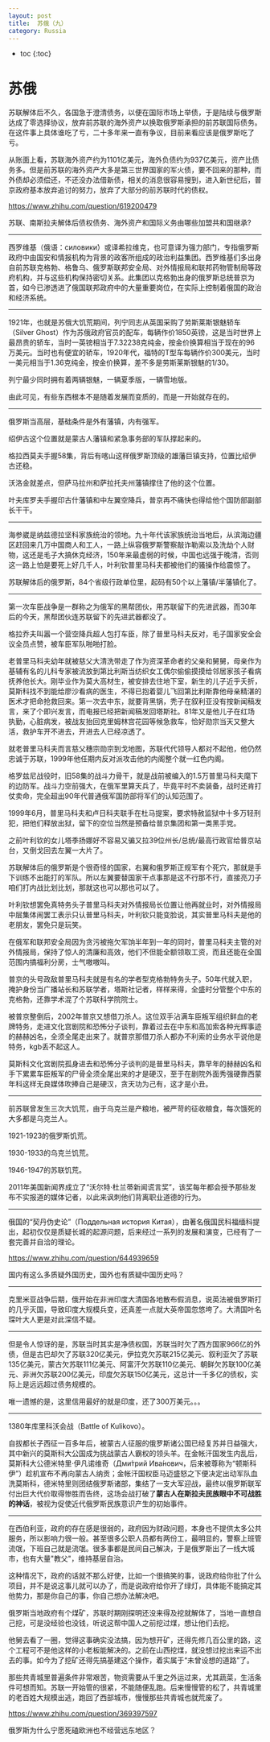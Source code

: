 ```yaml
---
layout: post
title:  苏俄（九）
category: Russia 
---
```


* toc
{:toc}

# 苏俄

苏联解体后不久，各国急于澄清债务，以便在国际市场上举债，于是陆续与俄罗斯达成了零选择协议，放弃前苏联的海外资产以换取俄罗斯承担的前苏联国际债务。在这件事上具体谁吃了亏，二十多年来一直有争议，目前来看应该是俄罗斯吃了亏。

从账面上看，苏联海外资产约为1101亿美元，海外负债约为937亿美元，资产比债务多。但是前苏联的海外资产大多是第三世界国家的军火债，要不回来的那种，而外债却必须偿还，不还没办法借新债，相关的消息很容易搜到，进入新世纪后，普京政府基本放弃追讨的努力，放弃了大部分的前苏联时代的债权。

https://www.zhihu.com/question/619200479

苏联、南斯拉夫解体后债权债务、海外资产和国际义务由哪些加盟共和国继承?

---

西罗维基（俄语：силовики́）或译希拉维克，也可意译为强力部门，专指俄罗斯政府中由国安和情报机构为背景的政客所组成的政治利益集团。西罗维基们多出身自前苏联克格勃、格鲁乌、俄罗斯联邦安全局、对外情报局和联邦药物管制局等政府机构，并与这些机构保持密切关系。此集团以克格勃出身的俄罗斯总统普京为首，如今已渗透进了俄国联邦政府中的大量重要岗位，在实际上控制着俄国的政治和经济系统。

---

1921年，也就是苏俄大饥荒期间，列宁同志从英国采购了劳斯莱斯银魅轿车（Silver Ghost）作为苏俄政府官员的配车，每辆作价1850英镑，这是当时世界上最昂贵的轿车，当时一英镑相当于7.32238克纯金，按金价换算相当于现在的96万美元。当时也有便宜的轿车，1920年代，福特的T型车每辆作价300美元，当时一美元相当于1.36克纯金，按金价换算，差不多是劳斯莱斯银魅的1/30。

列宁最少同时拥有着两辆银魅，一辆夏季版，一辆雪地版。

由此可见，有些东西根本不是随着发展而变质的，而是一开始就存在的。

---

俄罗斯当高层，基础条件是外有藩镇，内有强军。

绍伊古这个位置就是蒙古人藩镇和紧急事务部的军队撑起来的。

格拉西莫夫手握58集，背后有喀山这样俄罗斯顶级的雄藩巨镇支持，位置比绍伊古还稳。

沃洛金就差点，但萨马拉州和萨拉托夫州藩镇撑住了他的这个位置。

叶夫库罗夫手握印古什藩镇和中左翼空降兵，普京再不痛快也得给他个国防部副部长干干。

---

海参崴是纳兹德拉坚科家族统治的领地。九十年代该家族统治当地后，从滨海边疆区赶回来几万中国商人和工人，一路上纵容俄罗斯警察敲诈勒索以及洗劫个人财物，这还是毛子大搞休克经济，150年来最虚弱的时候，中国也远强于晚清，否则这一路上怕是要死上好几千人，叶利钦普里马科夫都被他们的骚操作给震惊了。

苏联解体后的俄罗斯，84个省级行政单位里，起码有50个以上藩镇/半藩镇化了。

---

第一次车臣战争是一群称之为俄军的黑帮团伙，用苏联留下的先进武器，而30年后的今天，黑帮团伙连苏联留下的先进武器都没了。

格拉乔夫叫嚣一个营空降兵超人包打车臣，除了普里马科夫反对，毛子国家安全会议全员点赞，被车臣军队啪啪打脸。

老普里马科夫幼年就被慈父大清洗带走了作为资深革命者的父亲和舅舅，母亲作为基辅有名的儿科专家被流放到第比利斯当纺织女工偶尔偷偷摸摸给邻居家孩子看病抚养他长大。刚毕业作为莫大高材生，被安排去住地下室，新生的儿子近乎夭折，莫斯科找不到能给廖沙看病的医生，不得已抱着婴儿飞回第比利斯靠他母亲精湛的医术才把命抢救回来。第一次去中东，就要背黑锅，秃子在叙利亚没有按新闻稿发言，来了个即兴发言，而电报已经把新闻稿发回塔斯社。81年又是他儿子在红场执勤，心脏病发，被战友抬回克里姆林宫花园等候急救车，恰好勋宗当天又整大活，救护车开不进去，开进去人已经凉透了。

就老普里马科夫而言慈父穗宗勋宗到戈地图，苏联代代领导人都对不起他，他仍然忠诚于苏联，1999年他任期内反对派攻击他的内阁整个就一红色内阁。

格罗兹尼战役时，旧58集的战斗力骨干，就是战前被编入的1.5万普里马科夫麾下的边防军。战斗力空前强大，在俄军里算天兵了，毕竟平时不卖装备，战时还肯打仗卖命，完全超出90年代普通俄军国防部将军们的认知范围了。

1999年6月，普里马科夫和卢日科夫联手在杜马提案，要求特赦监狱中十多万轻刑犯，把他们释放出狱，留下的空位当然是预备给普京集团和第一类黑手党。

之前叶利钦的女儿塔季扬娜好不容易又骗又拉39位州长/总统/最高行政官给普京站台，又倒戈回去左翼一大片了。

苏联解体后的俄罗斯是个很奇怪的国家，右翼和俄罗斯正规军有个死穴，那就是手下训练不出能打的军队。所以左翼要替国家干点事那是这不行那不行，直接亮刀子咱们打内战比划比划，那就这也可以那也可以了。

叶利钦想罢免真特务头子普里马科夫对外情报局长位置让他再就业时，对外情报局中层集体闹罢工表示只认普里马科夫，叶利钦只能变脸说，其实普里马科夫是他的老朋友，罢免只是玩笑。

在俄军和联邦安全局因为贪污被拖欠军饷半年到一年的同时，普里马科夫主管的对外情报局，保持了惊人的清廉和高效，他们不但能全额领取工资，而且还能在全国范围内搞福利分房，士气嗷嗷叫。

普京的头号政敌普里马科夫就是有名的学者型克格勃特务头子。50年代就入职，掩护身份当广播站长和苏联学者，塔斯社记者，样样来得，全盛时分管整个中东的克格勃，还靠学术混了个苏联科学院院士。

被普京整倒后，2002年普京又想借刀杀人。这位双手沾满车臣叛军组织鲜血的老牌特务，走进文化宫剧院和恐怖分子谈判，靠着过去在中东和高加索各种光辉事迹的赫赫凶名，全须全尾走出来了。就普京那借刀杀人都办不利索的业务水平说他是特务，kgb丢不起这人。

莫斯科文化宫剧院孤身进去和恐怖分子谈判的是普里马科夫，靠早年的赫赫凶名和手下累累车臣叛军的尸骨全须全尾出来的才是硬汉，至于在剧院外面秀强硬靠西蒙年科这样无良媒体吹捧自己是硬汉，贪天功为己有，这才是小丑。

---

前苏联曾发生三次大饥荒，由于乌克兰是产粮地，被严苛的征收粮食，每次饿死的大多都是乌克兰人。

1921-1923的俄罗斯饥荒。

1930-1933的乌克兰饥荒。

1946-1947的苏联饥荒。

2011年美国新闻界成立了“沃尔特·杜兰蒂新闻谎言奖”，该奖每年都会授予那些发布不实报道的媒体记者，以此来讽刺他们背离职业道德的行为。

---

俄国的“契丹伪史论”（Поддельная история Китая），由著名俄国民科福缅科提出，起初仅仅是质疑长城的起源问题，后来经过一系列的发展和演变，已经有了一套完善并自洽的理论。

https://www.zhihu.com/question/644939659

国内有这么多质疑外国历史，国外也有质疑中国历史吗？

---

克里米亚战争后期，俄开始在非洲印度大清国各地散布假消息，说英法被俄罗斯打的几乎灭国，导致印度大规模兵变，还真差一点就大英帝国忽悠垮了。大清国叶名琛叶大人更是对此深信不疑。

---

但是令人惊讶的是，苏联当时其实是净债权国，苏联当时欠了西方国家966亿的外债，但是古巴却欠了苏联320亿美元，伊拉克欠苏联215亿美元、叙利亚欠了苏联135亿美元，蒙古欠苏联111亿美元、阿富汗欠苏联110亿美元、朝鲜欠苏联100亿美元、非洲欠苏联200亿美元，印度欠苏联150亿美元，这总计一千多亿的债权，实际上是远远超过债务规模的。

唯一遗憾的是，这里信用最好的就是印度，还了300万美元。。。

---

1380年库里科沃会战（Battle of Kulikovo）。

自拔都长子西征一百多年后，被蒙古人征服的俄罗斯诸公国已经复苏并日益强大，其中新兴的莫斯科大公国成为挑战蒙古人霸权的领头羊。在金帐汗国发生内乱后，莫斯科大公德米特里·伊凡诺维奇（Дми́трий Ива́нович，后来被尊称为“顿斯科伊”）趁机宣布不再向蒙古人纳贡；金帐汗国权臣马迈盛怒之下便决定出动军队血洗莫斯科，德米特里则团结俄罗斯诸部，集结了一支大军迎战，最终以俄罗斯联军付出巨大代价取得惨胜而告终，这场会战打破了**蒙古人在斯拉夫民族眼中不可战胜的神话**，被视为促使近代俄罗斯民族意识产生的初始事件。

---

在西伯利亚，政府的存在感是很弱的，政府因为财政问题，本身也不提供太多公共服务，所以影响力很一般。甚至很多公职人员都有两份工，最明显的，警察上班管流氓，下班自己就是流氓。很多事都是民间自己解决，于是俄罗斯出了一线大城市，也有大量"教父"，维持基层自治。

这种情况下，政府的话就不那么好使，比如一个很搞笑的事，说政府给你批了什么项目，并不是说这事儿就可以办了，而是说政府给你开了绿灯，具体能不能搞定其他势力，那是你自己的事，你自己想办法解决吧。

俄罗斯当地政府有个煤矿，苏联时期刚探明还没来得及挖就解体了，当地一直想自己挖，可是没经验也没钱，听说这帮中国人之前挖过煤，想让他们去挖。

他舅去看了一圈，觉得这事确实没法搞，因为想开矿，还得先修几百公里的路，这个工程可不是他这样的小老板能解决的。之前在山西挖煤，就没想过挖出来运不出去的事。如今为了挖矿还得先搞基建这个操作，着实属于“未曾设想的道路”了。

那些共青城里普遍条件非常艰苦，物资需要从千里之外运过来，尤其蔬菜，生活条件可想而知。苏联一开始管的很紧，不能随便乱跑。后来慢慢管的松了，共青城里的老百姓大规模出逃，跑回了西部城市，慢慢那些共青城也就荒废了。

https://www.zhihu.com/question/369397597

俄罗斯为什么宁愿死磕欧洲也不经营远东地区？

